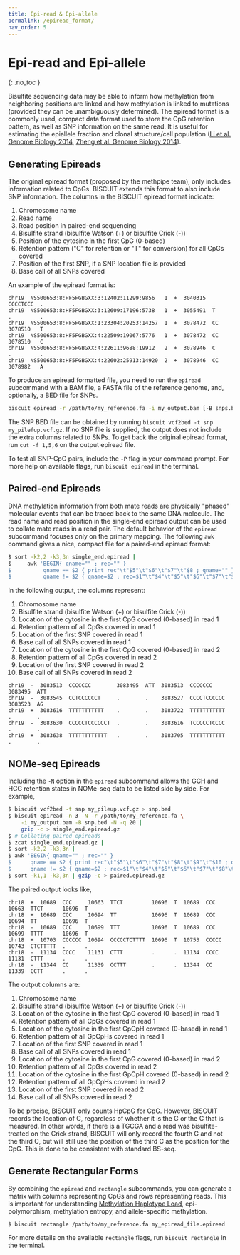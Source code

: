 ```yaml
---
title: Epi-read & Epi-allele
permalink: /epiread_format/
nav_order: 5
---
```


# Epi-read and Epi-allele
{: .no_toc }

Bisulfite sequencing data may be able to inform how methylation from neighboring
positions are linked and how methylation is linked to mutations (provided they
can be unambiguously determined). The epiread format is a commonly used, compact
data format used to store the CpG retention pattern, as well as SNP information
on the same read. It is useful for estimating the epiallele fraction and clonal
structure/cell population
([Li et al. Genome Biology 2014](https://genomebiology.biomedcentral.com/articles/10.1186/s13059-014-0554-4),
[Zheng et al. Genome Biology 2014](https://genomebiology.biomedcentral.com/articles/10.1186/s13059-014-0419-x)).

## Generating Epireads

The original epiread format (proposed by the methpipe team), only includes
information related to CpGs. BISCUIT extends this format to also include SNP
information. The columns in the BISCUIT epiread format indicate:

  1. Chromosome name
  2. Read name
  3. Read position in paired-end sequencing
  4. Bisulfite strand (bisulfite Watson (+) or bisulfite Crick (-))
  5. Position of the cytosine in the first CpG (0-based)
  6. Retention pattern ("C" for retention or "T" for conversion) for all
  CpGs covered
  7. Position of the first SNP, if a SNP location file is provided
  8. Base call of all SNPs covered

An example of the epiread format is:
```
chr19  NS500653:8:HF5FGBGXX:3:12402:11299:9856   1  +  3040315  CCCCTCCC  .         .
chr19  NS500653:8:HF5FGBGXX:3:12609:17196:5738   1  +  3055491  T         .         .
chr19  NS500653:8:HF5FGBGXX:1:23304:20253:14257  1  +  3078472  CC        3078510   T
chr19  NS500653:8:HF5FGBGXX:4:22509:19067:5776   1  +  3078472  CC        3078510   C
chr19  NS500653:8:HF5FGBGXX:4:22611:9688:19912   2  +  3078946  C         .         .
chr19  NS500653:8:HF5FGBGXX:4:22602:25913:14920  2  +  3078946  CC        3078982   A
```

To produce an epiread formatted file, you need to run the `epiread` subcommand
with a BAM file, a FASTA file of the reference genome, and, optionally, a BED
file for SNPs.
```bash
biscuit epiread -r /path/to/my_reference.fa -i my_output.bam [-B snps.bed]
```

The SNP BED file can be obtained by running `biscuit vcf2bed -t snp
my_pilefup.vcf.gz`.  If no SNP file is supplied, the output does not include the
extra columns related to SNPs. To get back the original epiread format, run `cut
-f 1,5,6` on the output epiread file.

To test all SNP-CpG pairs, include the `-P` flag in your command prompt. For
more help on available flags, run `biscuit epiread` in the terminal.

## Paired-end Epireads

DNA methylation information from both mate reads are physically "phased"
molecular events that can be traced back to the same DNA molecule. The read name
and read position in the single-end epiread output can be used to collate mate
reads in a read pair. The default behavior of the `epiread` subcommand focuses
only on the primary mapping. The following `awk` command gives a nice, compact
file for a paired-end epiread format:
```bash
$ sort -k2,2 -k3,3n single_end.epiread |
$     awk 'BEGIN{ qname="" ; rec="" }
$          qname == $2 { print rec"\t"$5"\t"$6"\t"$7"\t"$8 ; qname="" }
$          qname != $2 { qname=$2 ; rec=$1"\t"$4"\t"$5"\t"$6"\t"$7"\t"$8 ; pair=$3}'
```

In the following output, the columns represent:

  1. Chromosome name
  2. Bisulfite strand (bisulfite Watson (+) or bisulfite Crick (-))
  3. Location of the cytosine in the first CpG covered (0-based) in read 1
  4. Retention pattern of all CpGs covered in read 1
  5. Location of the first SNP covered in read 1
  6. Base call of all SNPs covered in read 1
  7. Location of the cytosine in the first CpG covered (0-based) in read 2
  8. Retention pattern of all CpGs covered in read 2
  9. Location of the first SNP covered in read 2
  10. Base call of all SNPs covered in read 2

```
chr19  -  3083513  CCCCCCC        3083495  ATT  3083513  CCCCCCC      3083495  ATT
chr19  -  3083545  CCTCCCCCCT     .        .    3083527  CCCCTCCCCCC  3083523  AG
chr19  +  3083616  TTTTTTTTTTT    .        .    3083722  TTTTTTTTTTT  .        .
chr19  -  3083630  CCCCCTCCCCCCT  .        .    3083616  TCCCCCTCCCC  .        .
chr19  +  3083638  TTTTTTTTTTTT   .        .    3083705  TTTTTTTTTTT  .        .
```

## NOMe-seq Epireads

Including the `-N` option in the `epiread` subcommand allows the GCH and HCG
retention states in NOMe-seq data to be listed side by side. For example,
```bash
$ biscuit vcf2bed -t snp my_pileup.vcf.gz > snp.bed
$ biscuit epiread -n 3 -N -r /path/to/my_reference.fa \
    -i my_output.bam -B snp.bed -N -q 20 |
    gzip -c > single_end.epiread.gz
$ # Collating paired epireads
$ zcat single_end.epiread.gz |
$ sort -k2,2 -k3,3n |
$ awk 'BEGIN{ qname="" ; rec="" }
$      qname == $2 { print rec"\t"$5"\t"$6"\t"$7"\t"$8"\t"$9"\t"$10 ; qname="" }
$      qname != $2 { qname=$2 ; rec=$1"\t"$4"\t"$5"\t"$6"\t"$7"\t"$8"\t"$9"\t"$10 ; pair=$3}' |
$ sort -k1,1 -k3,3n | gzip -c > paired.epiread.gz
```

The paired output looks like,
```
chr18  +  10689  CCC     10663  TTCT         10696  T  10689  CCC    10663  TTCT      10696  T
chr18  +  10689  CCC     10694  TT           10696  T  10689  CCC    10694  TT        10696  T
chr18  -  10689  CCC     10699  TTT          10696  T  10689  CCC    10699  TTTT      10696  T
chr18  +  10703  CCCCCC  10694  CCCCCTCTTTT  10696  T  10753  CCCCC  10743  CTCTTTTT  .      .
chr18  -  11134  CCCC    11131  CTTT         .      .  11134  CCCC   11131  CTTT      .      .
chr18  -  11344  CC      11339  CCTTT        .      .  11344  CC     11339  CCTT      .      .
```

The output columns are:
  1. Chromosome name
  2. Bisulfite strand (bisulfite Watson (+) or bisulfite Crick (-))
  3. Location of the cytosine in the first CpG covered (0-based) in read 1
  4. Retention pattern of all CpGs covered in read 1
  5. Location of the cytosine in the first GpCpH covered (0-based) in read 1
  6. Retention pattern of all GpCpHs covered in read 1
  7. Location of the first SNP covered in read 1
  8. Base call of all SNPs covered in read 1
  9. Location of the cytosine in the first CpG covered (0-based) in read 2
  10. Retention pattern of all CpGs covered in read 2
  11. Location of the cytosine in the first GpCpH covered (0-based) in read 2
  12. Retention pattern of all GpCpHs covered in read 2
  13. Location of the first SNP covered in read 2
  14. Base call of all SNPs covered in read 2

To be precise, BISCUIT only counts HpCpG for CpG. However, BISCUIT records the
location of C, regardless of whether it is the G or the C that is measured. In
other words, if there is a TGCGA and a read was bisulfite-treated on the Crick
strand, BISCUIT will only record the fourth G and not the third C, but will still
use the position of the third C as the position for the CpG. This is done to be
consistent with standard BS-seq.

## Generate Rectangular Forms

By combining the `epiread` and `rectangle` subcommands, you can generate a matrix
with columns representing CpGs and rows representing reads. This is important for
understanding [Methylation Haplotype Load](https://dx.doi.org/10.1038%2Fng.3805),
epi-polymorphism, methylation entropy, and allele-specific methylation.

```bash
$ biscuit rectangle /path/to/my_reference.fa my_epiread_file.epiread
```

For more details on the available `rectangle` flags, run `biscuit rectangle` in
the terminal.
